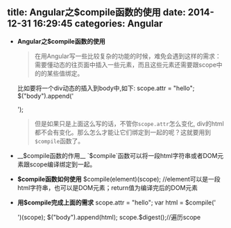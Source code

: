 title: Angular之$compile函数的使用
date: 2014-12-31 16:29:45
categories: Angular
---
* __Angular之$compile函数的使用__

  > 在用Angular写一些比较复杂的功能的时候，难免会遇到这样的需求：需要懂动态的往页面中插入一些元素，而且这些元素还需要跟scope中的的某些值绑定。

  比如要将一个div动态的插入到body中,如下:
      scope.attr = "hello";
      $("body").append('<div ng-bind="attr"></div>');
  > 但是如果只是上面这么写的话，不管你`scope.attr`怎么变化, div的html都不会有变化。那么怎么才能让它们绑定到一起的呢？这就要用到`$compile`函数了。

* __$compile函数的作用__
  `$compile`函数可以将一段html字符串或者DOM元素跟scope编译绑定到一起。

* __$compile函数如何使用__
      $compile(element)(scope);
      //element可以是一段html字符串，也可以是DOM元素；return值为编译完后的DOM元素

* __用$compile完成上面的需求__
      scope.attr = "hello";
      var html = $compile('<div ng-bind="attr"></div>')(scope);
      $("body").append(html);
      scope.$digest();//遍历scope